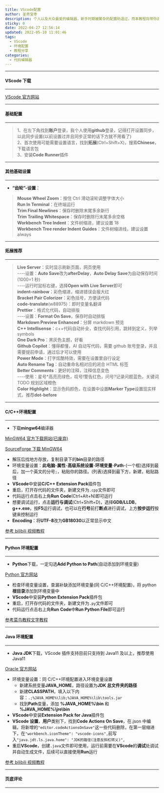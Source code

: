 ```yaml
---
title: VScode配置
author: 圣奇宝枣
description: 个人以及大众最爱的编辑器，新手时期被繁杂的配置劝退过，而本教程将带你渡过难关
sticky: 0
date: 2022-04-27 12:56:14
updated: 2022-05-10 11:01:46
tags:
  - VScode
  - 环境配置
  - 教程分享
categories:
  - 代码编辑器
---
```


---

#### **VScode 下载**

---

[VScode 官方网站](https://code.visualstudio.com/)

---

#### **基础配置**

---

> 1、在左下角找到**账户**登录，我个人使用**github**登录，记得打开设置同步，以此同步设置(以前设置过并且同步正常的话下方就不用看了)  
> 2、首次使用可能需要设置语言，找到**拓展**(Ctrl+Shift+X)，搜索**Chinese**，下载语言包  
> 3、安装**Code Runner**插件

---

#### **其他基础设置**

---

- **“齿轮”-设置**：

> **Mouse Wheel Zoom**：按住 Ctrl 滑动滚轮调整字体大小  
> **Run In Terminal**：在终端运行  
> **Trim Final Newlines**：保存时删除末尾多余新行  
> **Trim Trailing Whitespace**：保存时删除行末尾多余空格  
> **Workbench Tree Indent**：文件树缩进，建议设置 18  
> **Workbench Tree render Indent** **Guides**：文件树缩进线，建议设置 always

---

#### **拓展推荐**

---

> **Live Server**：实时显示刷新页面，网页使用  
> ----设置：**Auto Save**改为**afterDelay**，**Auto Delay Save**为自动保存时间(1000=1 秒)  
> ----运行时鼠标右键，选择**Open with Live Server**即可  
> **indent-rainbow**：彩色缩进，缩进错误会报大红  
> **Bracket Pair Colorizer**：彩色括号，方便读代码  
> **code-translate**(w88975)：即时变量名翻译  
> **Prettier**：格式化代码，自动排版  
> ----设置：**Format On Save**，保存时自动排版  
> **Markdown Preview Enhanced**：分屏 markdown 预览  
> **C++ Intellisense**：c++代码自动补全，查找代码引用，跳转到定义，列举 symbols  
> **One Dark Pro**：黑灰色主题，好看  
> **Github Copilot**：懂得都懂，AI 自动写代码，需要 github 账号登录，并且需要提前申请，通过后才可以使用  
> **Power Mode**：打字炫酷特效，需要在设置里自行设定  
> **Auto Rename Tag**：自动重命名相对应的闭合 HTML 标签  
> **Better Comments**：更好的注释，注释信息变色  
> ----使用：星号\*高亮亮绿色，叹号!警告红色，问号?记录问题蓝色，关键词 TODO 规划区域橙色  
> **Color Highlight**：显示色码颜色，在设置中设置**Marker Type**设置现实样式，推荐**dot-before**

---

#### **C/C++环境配置**

---

- 下载**mingw64**编译器

[MinGW64 官方下载网站(已废弃)](https://www.mingw-w64.org/downloads/)

[SourceForge 下载 MinGW64](https://sourceforge.net/projects/mingw-w64/files/?source=navbar)

- 解压后找地方存放，复制目录下的**bin**目录的路径
- 环境变量设置：**此电脑**-**属性**-**高级系统设置**-**环境变量**-**Path**-(一个框)选择到最后，加一个英文的分号`;`，粘贴你的路径。(列表)选择到最下方，新建，粘贴路径
- **VScode**中安装**C/C++ Extension Pack**插件包
- 重启，打开存代码的文件夹，新建文件为`.cpp`文件即可
- 代码运行点击右上角**Run** **Code**(Ctrl+Alt+N)即可运行
- 想要调试运行，点击**运行与调试**(Ctrl+Shift+D)，选择**GDB/LLDB**，**g++.exe**，按**F5**运行调试，也可以在**行号**前打**断点**进行调试，上方**按步运行**按键来控制运行
- **Encoding**：将**UTF-8**改为**GB18030**以正常显示中文

[参考 bilibili 视频教程](https://www.bilibili.com/video/BV1UL411b7B4?spm_id_from=333.337.search-card.all.click)

---

#### **Python 环境配置**

---

- **Python**下载，一定勾选**Add Python to Path**(自动添加到环境变量)

[Python 官方网站](https://www.python.org/)

- 检查环境变量设置，查漏补缺添加环境变量(同 C/C++环境配置)，将 python**根目录**添加到环境变量中
- **VScode**中安装**Python Extension Pack**插件包
- 重启，打开存代码的文件夹，新建文件为`.py`文件即可
- 代码运行点击右上角**Run** **Code**中**Run Python File**即可运行

[参考菜鸟教程文字教程](https://www.runoob.com/python3/python3-install.html)

---

#### **Java 环境配置**

---

- **Java JDK**下载，VScode 插件支持目前只支持到 Java11 及以上，推荐使用 Java11

[Oracle 官方网站](https://www.oracle.com/cn/java/)

- 环境变量设置：同 C/C++环境配置进入环境变量设置
  - 新建系统变量**JAVA_HOME**，路径设置为**JDK 总文件夹的路径**
  - 新建**CLASSPATH**，填入以下内容：`.;%JAVA_HOME%\lib;%JAVA_HOME%\lib\tools.jar`
  - 找到**Path**变量，添加 **%JAVA_HOME%\bin** 和 **%JAVA_HOME%\jre\bin**
- **VScode**中安装**Extension Pack for Java**插件包
- **VScode 设置**，**用户**类别下，找到**Code Actions On Save**，在.json 中编辑，将新增的`"editor.codeActionsOnSave"`这一些代码删除，在第一层缩进下，在`"workbench.iconTheme": "vscode-icons",`前写入`"java.jdt.ls.java.home": "JDK的路径(注意反斜杠转义)",`
- 重启**VScode**，创建`.java`文件即可使用，运行前需要在**VScode**的**调试**处调试并自动生成文件，后续可以直接使用**Run**运行

[参考 bilibili 视频教程](https://www.bilibili.com/video/BV16y4y177b9)

---

#### **页底评论**

---
